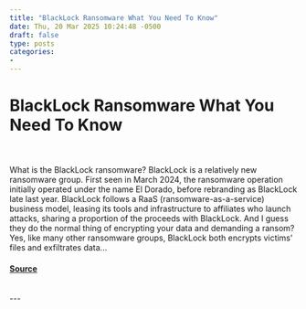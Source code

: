```yaml
---
title: "BlackLock Ransomware What You Need To Know"
date: Thu, 20 Mar 2025 10:24:48 -0500
draft: false
type: posts
categories: 
- 
---
```

# BlackLock Ransomware What You Need To Know

<br/>

<br/>
What is the BlackLock ransomware? BlackLock is a relatively new ransomware group. First seen in March 2024, the ransomware operation initially operated under the name El Dorado, before rebranding as BlackLock late last year. BlackLock follows a RaaS (ransomware-as-a-service) business model, leasing its tools and infrastructure to affiliates who launch attacks, sharing a proportion of the proceeds with BlackLock. And I guess they do the normal thing of encrypting your data and demanding a ransom? Yes, like many other ransomware groups, BlackLock both encrypts victims' files and exfiltrates data...

#### [Source](https://www.tripwire.com/state-of-security/blacklock-ransomware-what-you-need-know)

<br/>
---
